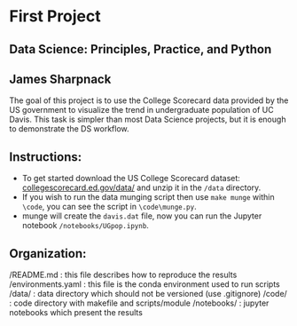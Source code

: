 # First Project
## Data Science: Principles, Practice, and Python
## James Sharpnack

The goal of this project is to use the College Scorecard data provided by the US government to visualize the trend in undergraduate population of UC Davis.  This task is simpler than most Data Science projects, but it is enough to demonstrate the DS workflow.

## Instructions:
- To get started download the US College Scorecard dataset: [collegescorecard.ed.gov/data/](https://collegescorecard.ed.gov/data/) and unzip it in the `/data` directory.
- If you wish to run the data munging script then use `make munge` within `\code`, you can see the script in `\code\munge.py`.
- munge will create the `davis.dat` file, now you can run the Jupyter notebook `/notebooks/UGpop.ipynb`.

## Organization:
/README.md : this file describes how to reproduce the results
/environments.yaml : this file is the conda environment used to run scripts
/data/ : data directory which should not be versioned (use .gitignore)
/code/ : code directory with makefile and scripts/module
/notebooks/ : jupyter notebooks which present the results
